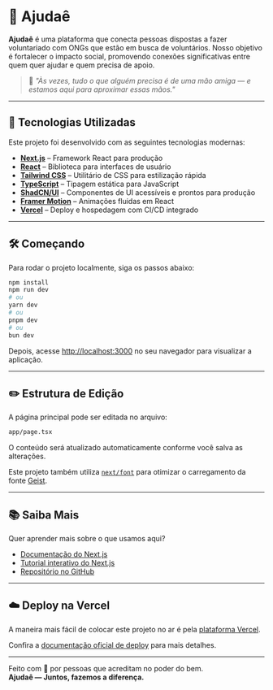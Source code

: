 # 🌟 Ajudaê

**Ajudaê** é uma plataforma que conecta pessoas dispostas a fazer voluntariado com ONGs que estão em busca de voluntários. Nosso objetivo é fortalecer o impacto social, promovendo conexões significativas entre quem quer ajudar e quem precisa de apoio.

> 💬 *"Às vezes, tudo o que alguém precisa é de uma mão amiga — e estamos aqui para aproximar essas mãos."*

---

## 🚀 Tecnologias Utilizadas

Este projeto foi desenvolvido com as seguintes tecnologias modernas:

- [**Next.js**](https://nextjs.org) – Framework React para produção
- [**React**](https://reactjs.org/) – Biblioteca para interfaces de usuário
- [**Tailwind CSS**](https://tailwindcss.com/) – Utilitário de CSS para estilização rápida
- [**TypeScript**](https://www.typescriptlang.org/) – Tipagem estática para JavaScript
- [**ShadCN/UI**](https://ui.shadcn.dev/) – Componentes de UI acessíveis e prontos para produção
- [**Framer Motion**](https://www.framer.com/motion/) – Animações fluidas em React
- [**Vercel**](https://vercel.com) – Deploy e hospedagem com CI/CD integrado

---

## 🛠️ Começando

Para rodar o projeto localmente, siga os passos abaixo:

```bash
npm install
npm run dev
# ou
yarn dev
# ou
pnpm dev
# ou
bun dev
```

Depois, acesse [http://localhost:3000](http://localhost:3000) no seu navegador para visualizar a aplicação.

---

## ✏️ Estrutura de Edição

A página principal pode ser editada no arquivo:

```bash
app/page.tsx
```

O conteúdo será atualizado automaticamente conforme você salva as alterações.

Este projeto também utiliza [`next/font`](https://nextjs.org/docs/app/building-your-application/optimizing/fonts) para otimizar o carregamento da fonte [Geist](https://vercel.com/font).

---

## 📚 Saiba Mais

Quer aprender mais sobre o que usamos aqui?

- [Documentação do Next.js](https://nextjs.org/docs)
- [Tutorial interativo do Next.js](https://nextjs.org/learn)
- [Repositório no GitHub](https://github.com/vercel/next.js)

---

## ☁️ Deploy na Vercel

A maneira mais fácil de colocar este projeto no ar é pela [plataforma Vercel](https://vercel.com/new?utm_medium=default-template&filter=next.js&utm_source=create-next-app&utm_campaign=create-next-app-readme).

Confira a [documentação oficial de deploy](https://nextjs.org/docs/app/building-your-application/deploying) para mais detalhes.

---

Feito com 💛 por pessoas que acreditam no poder do bem.  
**Ajudaê — Juntos, fazemos a diferença.**
